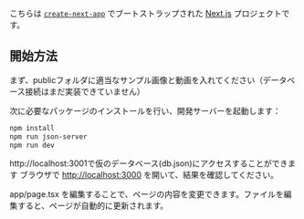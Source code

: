 こちらは [`create-next-app`](https://nextjs.org/docs/app/api-reference/cli/create-next-app) でブートストラップされた [Next.js](https://nextjs.org) プロジェクトです。

## 開始方法

まず、publicフォルダに適当なサンプル画像と動画を入れてください（データベース接続はまだ実装できていません）

次に必要なパッケージのインストールを行い、開発サーバーを起動します：

```bash
npm install
npm run json-server
npm run dev
```
http://localhost:3001で仮のデータベース(db.json)にアクセスすることができます
ブラウザで [http://localhost:3000](http://localhost:3000) を開いて、結果を確認してください。

app/page.tsx を編集することで、ページの内容を変更できます。ファイルを編集すると、ページが自動的に更新されます。
